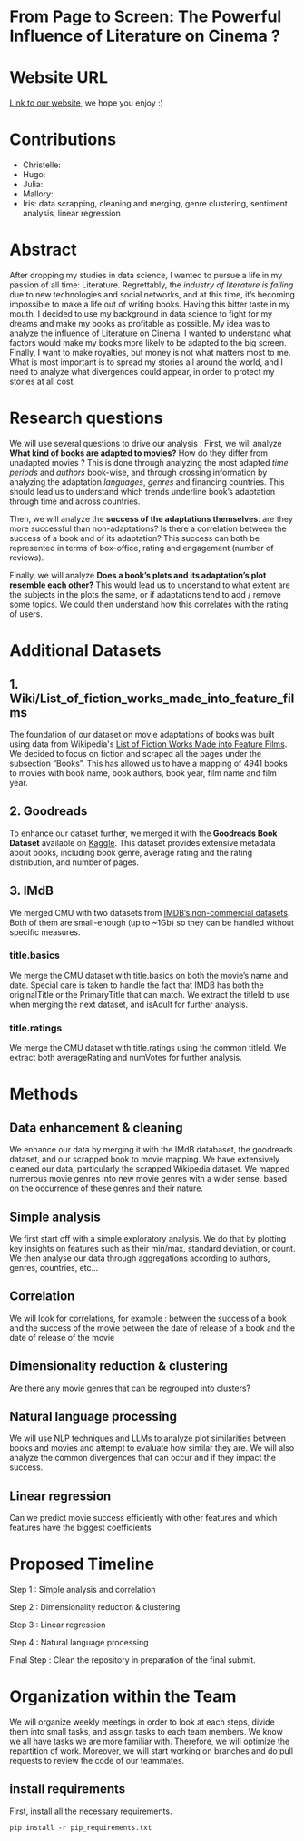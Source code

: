 # From Page to Screen: The Powerful Influence of Literature on Cinema ?

# Website URL 
[Link to our website](https://epfl-ada.github.io/ada-2024-project-padamalgame/), we hope you enjoy :)

# Contributions
- Christelle:
- Hugo:
- Julia:
- Mallory:
- Iris: data scrapping, cleaning and merging, genre clustering, sentiment analysis, linear regression

# Abstract 

After dropping my studies in data science, I wanted to pursue a life in my passion of all time: Literature.
Regrettably, the *industry of literature is falling* due to new technologies and social networks, and at this time, it’s becoming impossible to make a life out of writing books.
Having this bitter taste in my mouth, I decided to use my background in data science to fight for my dreams and make my books as profitable as possible.
My idea was to analyze the influence of Literature on Cinema. I wanted to understand what factors would make my books more likely to be adapted to the big screen. 
Finally, I want to make royalties, but money is not what matters most to me. What is most important is to spread my stories all around the world, and I need to analyze what divergences could appear, in order to protect my stories at all cost. 


# Research questions
We will use several questions to drive our analysis :
First, we will analyze **What kind of books are adapted to movies?** How do they differ from unadapted movies ? This is done through analyzing the most adapted *time periods* and *authors* book-wise, and through crossing information by analyzing the adaptation *languages*, *genres* and financing countries. This should lead us to understand which trends underline book’s adaptation through time and across countries.

Then, we will analyze the **success of the adaptations themselves**: are they more successful than non-adaptations? Is there a correlation between the success of a book and of its adaptation? This success can both be represented in terms of box-office, rating and engagement (number of reviews).

Finally, we will analyze **Does a book’s plots and its adaptation’s plot resemble each other?** This would lead us to understand to what extent are the subjects in the plots the same, or if adaptations tend to add / remove some topics. We could then understand how this correlates with the rating of users.

# Additional Datasets
## 1. Wiki/List_of_fiction_works_made_into_feature_films
The foundation of our dataset on movie adaptations of books was built using data from Wikipedia's [List of Fiction Works Made into Feature Films](https://en.wikipedia.org/wiki/Lists_of_works_of_fiction_made_into_feature_films). We decided to focus on fiction and scraped all the pages under the subsection “Books”. This has allowed us to have a mapping of 4941 books to movies with book name, book authors, book year, film name and film year.


## 2. Goodreads
To enhance our dataset further, we merged it with the **Goodreads Book Dataset** available on [Kaggle](https://www.kaggle.com/datasets/bahramjannesarr/goodreads-book-datasets-10m). This dataset provides extensive metadata about books, including book genre, average rating and the rating distribution, and number of pages. 

## 3. IMdB
We merged CMU with two datasets from [IMDB’s non-commercial datasets](https://developer.imdb.com/non-commercial-datasets/). Both of them are small-enough (up to ~1Gb) so they can be handled without specific measures.
### title.basics
We merge the CMU dataset with title.basics on both the movie’s name and date. Special care is taken to handle the fact that IMDB has both the originalTitle or the PrimaryTitle that can match. We extract the titleId to use when merging the next dataset, and isAdult for further analysis.
### title.ratings
We merge the CMU dataset with title.ratings using the common titleId. We extract both averageRating and numVotes for further analysis.



# Methods

## Data enhancement  & cleaning
We enhance our data by merging it with the IMdB databaset, the goodreads dataset, and our scrapped book to movie mapping.
We have extensively cleaned our data, particularly the scrapped Wikipedia dataset.
We mapped numerous movie genres into new movie genres with a wider sense, based on the occurrence of these genres and their nature.

## Simple analysis
We first start off with a simple exploratory analysis. We do that by plotting key insights on features such as their min/max, standard deviation, or count. We then analyse our data through aggregations according to authors, genres, countries, etc…

## Correlation 
We will look for correlations, for example : 
between the success of a book and the success of the movie
between the date of release of a book and the date of release of the movie

## Dimensionality reduction & clustering
Are there any movie genres that can be regrouped into clusters?

## Natural language processing
We will use NLP techniques and LLMs to analyze plot similarities between books and movies and attempt to evaluate how similar they are. We will also analyze the common divergences that can occur and if they impact the success.

## Linear regression
Can we predict movie success efficiently with other features and which features have the biggest coefficients





# Proposed Timeline

Step 1 : Simple analysis and correlation

Step 2 : Dimensionality reduction & clustering

Step 3 : Linear regression

Step 4 : Natural language processing

Final Step : Clean the repository in preparation of the final submit.



# Organization within the Team

We will organize weekly meetings in order to look at each steps, divide them into small tasks, and assign tasks to each team members.
We know we all have tasks we are more familiar with. Therefore, we will optimize the repartition of work. 
Moreover, we will start working on branches and do pull requests to review the code of our teammates.


## install requirements
First, install all the necessary requirements.
```
pip install -r pip_requirements.txt
```
